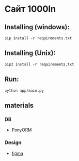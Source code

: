 # Сайт 1000ln

## Installing (windows):

    pip install -r requirements.txt 

## Installing (Unix):

    pip3 install -r requirements.txt 

## Run:
    
    python app/main.py
    
## materials

### DB

 - [PonyORM][PonyORM]

### Design

 - [figma][figma]


[PonyORM]: https://editor.ponyorm.com/user/DaniinXorchenabo/IT_v_PD_1000ln/designer
[Figma]: https://www.figma.com/file/a3PGay8fyIvqslU627ZMdI/1000-listnick?node-id=21%3A0
